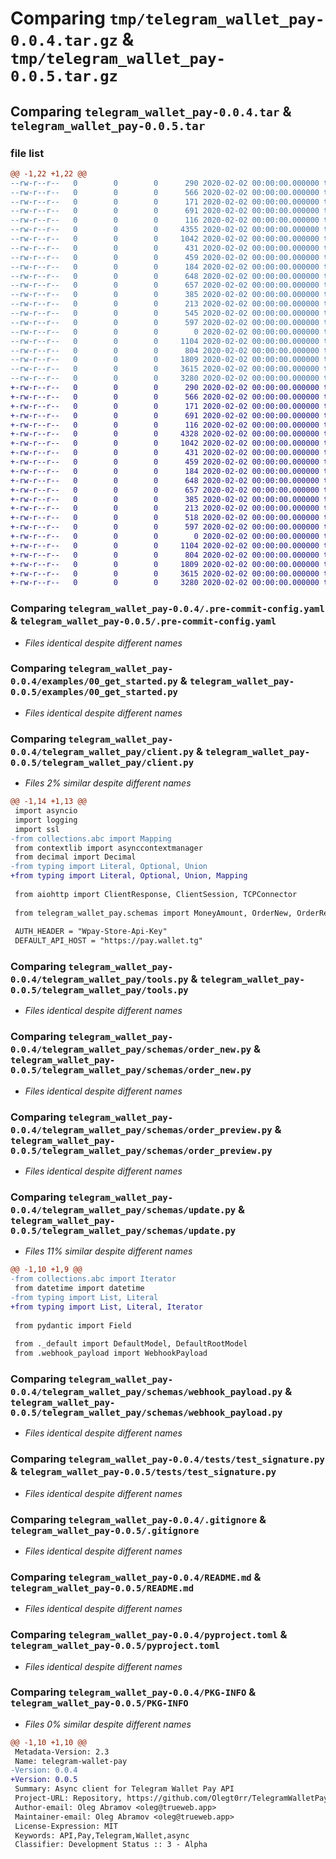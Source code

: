 # Comparing `tmp/telegram_wallet_pay-0.0.4.tar.gz` & `tmp/telegram_wallet_pay-0.0.5.tar.gz`

## Comparing `telegram_wallet_pay-0.0.4.tar` & `telegram_wallet_pay-0.0.5.tar`

### file list

```diff
@@ -1,22 +1,22 @@
--rw-r--r--   0        0        0      290 2020-02-02 00:00:00.000000 telegram_wallet_pay-0.0.4/.editorconfig
--rw-r--r--   0        0        0      566 2020-02-02 00:00:00.000000 telegram_wallet_pay-0.0.4/.pre-commit-config.yaml
--rw-r--r--   0        0        0      171 2020-02-02 00:00:00.000000 telegram_wallet_pay-0.0.4/Makefile
--rw-r--r--   0        0        0      691 2020-02-02 00:00:00.000000 telegram_wallet_pay-0.0.4/examples/00_get_started.py
--rw-r--r--   0        0        0      116 2020-02-02 00:00:00.000000 telegram_wallet_pay-0.0.4/telegram_wallet_pay/__init__.py
--rw-r--r--   0        0        0     4355 2020-02-02 00:00:00.000000 telegram_wallet_pay-0.0.4/telegram_wallet_pay/client.py
--rw-r--r--   0        0        0     1042 2020-02-02 00:00:00.000000 telegram_wallet_pay-0.0.4/telegram_wallet_pay/tools.py
--rw-r--r--   0        0        0      431 2020-02-02 00:00:00.000000 telegram_wallet_pay-0.0.4/telegram_wallet_pay/schemas/__init__.py
--rw-r--r--   0        0        0      459 2020-02-02 00:00:00.000000 telegram_wallet_pay-0.0.4/telegram_wallet_pay/schemas/_default.py
--rw-r--r--   0        0        0      184 2020-02-02 00:00:00.000000 telegram_wallet_pay-0.0.4/telegram_wallet_pay/schemas/money_amount.py
--rw-r--r--   0        0        0      648 2020-02-02 00:00:00.000000 telegram_wallet_pay-0.0.4/telegram_wallet_pay/schemas/order_new.py
--rw-r--r--   0        0        0      657 2020-02-02 00:00:00.000000 telegram_wallet_pay-0.0.4/telegram_wallet_pay/schemas/order_preview.py
--rw-r--r--   0        0        0      385 2020-02-02 00:00:00.000000 telegram_wallet_pay-0.0.4/telegram_wallet_pay/schemas/order_result.py
--rw-r--r--   0        0        0      213 2020-02-02 00:00:00.000000 telegram_wallet_pay-0.0.4/telegram_wallet_pay/schemas/payment_option.py
--rw-r--r--   0        0        0      545 2020-02-02 00:00:00.000000 telegram_wallet_pay-0.0.4/telegram_wallet_pay/schemas/update.py
--rw-r--r--   0        0        0      597 2020-02-02 00:00:00.000000 telegram_wallet_pay-0.0.4/telegram_wallet_pay/schemas/webhook_payload.py
--rw-r--r--   0        0        0        0 2020-02-02 00:00:00.000000 telegram_wallet_pay-0.0.4/tests/__init__.py
--rw-r--r--   0        0        0     1104 2020-02-02 00:00:00.000000 telegram_wallet_pay-0.0.4/tests/test_signature.py
--rw-r--r--   0        0        0      804 2020-02-02 00:00:00.000000 telegram_wallet_pay-0.0.4/.gitignore
--rw-r--r--   0        0        0     1809 2020-02-02 00:00:00.000000 telegram_wallet_pay-0.0.4/README.md
--rw-r--r--   0        0        0     3615 2020-02-02 00:00:00.000000 telegram_wallet_pay-0.0.4/pyproject.toml
--rw-r--r--   0        0        0     3280 2020-02-02 00:00:00.000000 telegram_wallet_pay-0.0.4/PKG-INFO
+-rw-r--r--   0        0        0      290 2020-02-02 00:00:00.000000 telegram_wallet_pay-0.0.5/.editorconfig
+-rw-r--r--   0        0        0      566 2020-02-02 00:00:00.000000 telegram_wallet_pay-0.0.5/.pre-commit-config.yaml
+-rw-r--r--   0        0        0      171 2020-02-02 00:00:00.000000 telegram_wallet_pay-0.0.5/Makefile
+-rw-r--r--   0        0        0      691 2020-02-02 00:00:00.000000 telegram_wallet_pay-0.0.5/examples/00_get_started.py
+-rw-r--r--   0        0        0      116 2020-02-02 00:00:00.000000 telegram_wallet_pay-0.0.5/telegram_wallet_pay/__init__.py
+-rw-r--r--   0        0        0     4328 2020-02-02 00:00:00.000000 telegram_wallet_pay-0.0.5/telegram_wallet_pay/client.py
+-rw-r--r--   0        0        0     1042 2020-02-02 00:00:00.000000 telegram_wallet_pay-0.0.5/telegram_wallet_pay/tools.py
+-rw-r--r--   0        0        0      431 2020-02-02 00:00:00.000000 telegram_wallet_pay-0.0.5/telegram_wallet_pay/schemas/__init__.py
+-rw-r--r--   0        0        0      459 2020-02-02 00:00:00.000000 telegram_wallet_pay-0.0.5/telegram_wallet_pay/schemas/_default.py
+-rw-r--r--   0        0        0      184 2020-02-02 00:00:00.000000 telegram_wallet_pay-0.0.5/telegram_wallet_pay/schemas/money_amount.py
+-rw-r--r--   0        0        0      648 2020-02-02 00:00:00.000000 telegram_wallet_pay-0.0.5/telegram_wallet_pay/schemas/order_new.py
+-rw-r--r--   0        0        0      657 2020-02-02 00:00:00.000000 telegram_wallet_pay-0.0.5/telegram_wallet_pay/schemas/order_preview.py
+-rw-r--r--   0        0        0      385 2020-02-02 00:00:00.000000 telegram_wallet_pay-0.0.5/telegram_wallet_pay/schemas/order_result.py
+-rw-r--r--   0        0        0      213 2020-02-02 00:00:00.000000 telegram_wallet_pay-0.0.5/telegram_wallet_pay/schemas/payment_option.py
+-rw-r--r--   0        0        0      518 2020-02-02 00:00:00.000000 telegram_wallet_pay-0.0.5/telegram_wallet_pay/schemas/update.py
+-rw-r--r--   0        0        0      597 2020-02-02 00:00:00.000000 telegram_wallet_pay-0.0.5/telegram_wallet_pay/schemas/webhook_payload.py
+-rw-r--r--   0        0        0        0 2020-02-02 00:00:00.000000 telegram_wallet_pay-0.0.5/tests/__init__.py
+-rw-r--r--   0        0        0     1104 2020-02-02 00:00:00.000000 telegram_wallet_pay-0.0.5/tests/test_signature.py
+-rw-r--r--   0        0        0      804 2020-02-02 00:00:00.000000 telegram_wallet_pay-0.0.5/.gitignore
+-rw-r--r--   0        0        0     1809 2020-02-02 00:00:00.000000 telegram_wallet_pay-0.0.5/README.md
+-rw-r--r--   0        0        0     3615 2020-02-02 00:00:00.000000 telegram_wallet_pay-0.0.5/pyproject.toml
+-rw-r--r--   0        0        0     3280 2020-02-02 00:00:00.000000 telegram_wallet_pay-0.0.5/PKG-INFO
```

### Comparing `telegram_wallet_pay-0.0.4/.pre-commit-config.yaml` & `telegram_wallet_pay-0.0.5/.pre-commit-config.yaml`

 * *Files identical despite different names*

### Comparing `telegram_wallet_pay-0.0.4/examples/00_get_started.py` & `telegram_wallet_pay-0.0.5/examples/00_get_started.py`

 * *Files identical despite different names*

### Comparing `telegram_wallet_pay-0.0.4/telegram_wallet_pay/client.py` & `telegram_wallet_pay-0.0.5/telegram_wallet_pay/client.py`

 * *Files 2% similar despite different names*

```diff
@@ -1,14 +1,13 @@
 import asyncio
 import logging
 import ssl
-from collections.abc import Mapping
 from contextlib import asynccontextmanager
 from decimal import Decimal
-from typing import Literal, Optional, Union
+from typing import Literal, Optional, Union, Mapping
 
 from aiohttp import ClientResponse, ClientSession, TCPConnector
 
 from telegram_wallet_pay.schemas import MoneyAmount, OrderNew, OrderResult
 
 AUTH_HEADER = "Wpay-Store-Api-Key"
 DEFAULT_API_HOST = "https://pay.wallet.tg"
```

### Comparing `telegram_wallet_pay-0.0.4/telegram_wallet_pay/tools.py` & `telegram_wallet_pay-0.0.5/telegram_wallet_pay/tools.py`

 * *Files identical despite different names*

### Comparing `telegram_wallet_pay-0.0.4/telegram_wallet_pay/schemas/order_new.py` & `telegram_wallet_pay-0.0.5/telegram_wallet_pay/schemas/order_new.py`

 * *Files identical despite different names*

### Comparing `telegram_wallet_pay-0.0.4/telegram_wallet_pay/schemas/order_preview.py` & `telegram_wallet_pay-0.0.5/telegram_wallet_pay/schemas/order_preview.py`

 * *Files identical despite different names*

### Comparing `telegram_wallet_pay-0.0.4/telegram_wallet_pay/schemas/update.py` & `telegram_wallet_pay-0.0.5/telegram_wallet_pay/schemas/update.py`

 * *Files 11% similar despite different names*

```diff
@@ -1,10 +1,9 @@
-from collections.abc import Iterator
 from datetime import datetime
-from typing import List, Literal
+from typing import List, Literal, Iterator
 
 from pydantic import Field
 
 from ._default import DefaultModel, DefaultRootModel
 from .webhook_payload import WebhookPayload
```

### Comparing `telegram_wallet_pay-0.0.4/telegram_wallet_pay/schemas/webhook_payload.py` & `telegram_wallet_pay-0.0.5/telegram_wallet_pay/schemas/webhook_payload.py`

 * *Files identical despite different names*

### Comparing `telegram_wallet_pay-0.0.4/tests/test_signature.py` & `telegram_wallet_pay-0.0.5/tests/test_signature.py`

 * *Files identical despite different names*

### Comparing `telegram_wallet_pay-0.0.4/.gitignore` & `telegram_wallet_pay-0.0.5/.gitignore`

 * *Files identical despite different names*

### Comparing `telegram_wallet_pay-0.0.4/README.md` & `telegram_wallet_pay-0.0.5/README.md`

 * *Files identical despite different names*

### Comparing `telegram_wallet_pay-0.0.4/pyproject.toml` & `telegram_wallet_pay-0.0.5/pyproject.toml`

 * *Files identical despite different names*

### Comparing `telegram_wallet_pay-0.0.4/PKG-INFO` & `telegram_wallet_pay-0.0.5/PKG-INFO`

 * *Files 0% similar despite different names*

```diff
@@ -1,10 +1,10 @@
 Metadata-Version: 2.3
 Name: telegram-wallet-pay
-Version: 0.0.4
+Version: 0.0.5
 Summary: Async client for Telegram Wallet Pay API
 Project-URL: Repository, https://github.com/Olegt0rr/TelegramWalletPay
 Author-email: Oleg Abramov <oleg@trueweb.app>
 Maintainer-email: Oleg Abramov <oleg@trueweb.app>
 License-Expression: MIT
 Keywords: API,Pay,Telegram,Wallet,async
 Classifier: Development Status :: 3 - Alpha
```

